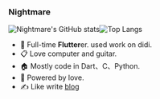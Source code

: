 ### Nightmare
![Nightmare's GitHub stats](https://github-readme-stats.vercel.app/api?username=mengyanshou&count_private=true&show_icons=true)![Top Langs](https://github-readme-stats.vercel.app/api/top-langs/?username=mengyanshou&count_private=true)

- 🌱 Full-time **Flutter**er. used work on didi.
- 📋 Love computer and guitar.
- 🏠 Mostly code in Dart、C、Python.
- 🚀 Powered by love.
- ✍️ Like write [blog](https://nightmare.press/blog/)

[](https://raw.githubusercontent.com/mengyanshou/mengyanshou/output/github-contribution-grid-snake.svg)
